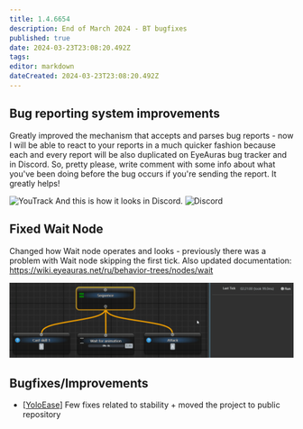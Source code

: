 ```yaml
---
title: 1.4.6654
description: End of March 2024 - BT bugfixes
published: true
date: 2024-03-23T23:08:20.492Z
tags: 
editor: markdown
dateCreated: 2024-03-23T23:08:20.492Z
---
```


## Bug reporting system improvements
Greatly improved the mechanism that accepts and parses bug reports - now I will be able to react to your reports in a much quicker fashion because each and every report will be also duplicated on EyeAuras bug tracker and in Discord. So, pretty please, write comment with some info about what you've been doing before the bug occurs if you're sending the report. It greatly helps!

![YouTrack](https://i.imgur.com/Cbgh94q.png)
And this is how it looks in Discord. 
![Discord](https://i.imgur.com/3FQ3C2K.png)

## Fixed Wait Node
Changed how Wait node operates and looks - previously there was a problem with Wait node skipping the first tick. 
Also updated documentation: https://wiki.eyeauras.net/ru/behavior-trees/nodes/wait

![eyeauras_axhsmldh9g.gif](/assets/eyeauras_axhsmldh9g.gif)

## Bugfixes/Improvements
- [[YoloEase](/en/YoloEase/getting-started)] Few fixes related to stability + moved the project to public repository